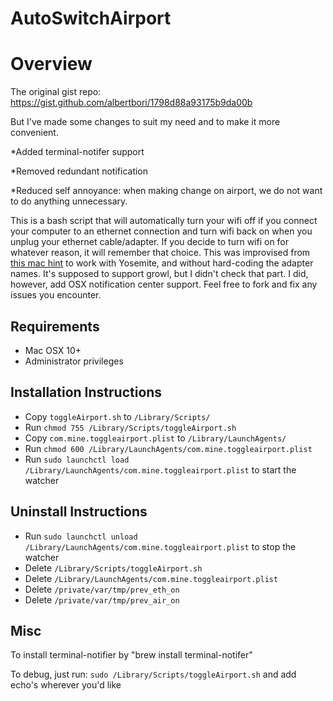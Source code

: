 # AutoSwitchAirport
# Overview

The original gist repo:
https://gist.github.com/albertbori/1798d88a93175b9da00b

But I've made some changes to suit my need and to make it more convenient.

*Added terminal-notifer support

*Removed redundant notification

*Reduced self annoyance: when making change on airport, we do not want to do anything unnecessary.

This is a bash script that will automatically turn your wifi off if you connect your computer to an ethernet connection and turn wifi back on when you unplug your ethernet cable/adapter. If you decide to turn wifi on for whatever reason, it will remember that choice. This was improvised from [this mac hint](http://hints.macworld.com/article.php?story=20100927161027611) to work with Yosemite, and without hard-coding the adapter names. It's supposed to support growl, but I didn't check that part. I did, however, add OSX notification center support. Feel free to fork and fix any issues you encounter.

## Requirements

- Mac OSX 10+
- Administrator privileges

## Installation Instructions

- Copy `toggleAirport.sh` to `/Library/Scripts/`
- Run `chmod 755 /Library/Scripts/toggleAirport.sh`
- Copy `com.mine.toggleairport.plist` to `/Library/LaunchAgents/`
- Run `chmod 600 /Library/LaunchAgents/com.mine.toggleairport.plist`
- Run `sudo launchctl load /Library/LaunchAgents/com.mine.toggleairport.plist` to start the watcher

## Uninstall Instructions

- Run `sudo launchctl unload /Library/LaunchAgents/com.mine.toggleairport.plist` to stop the watcher
- Delete `/Library/Scripts/toggleAirport.sh`
- Delete `/Library/LaunchAgents/com.mine.toggleairport.plist`
- Delete `/private/var/tmp/prev_eth_on`
- Delete `/private/var/tmp/prev_air_on`

## Misc

To install terminal-notifier by "brew install terminal-notifer"

To debug, just run: `sudo /Library/Scripts/toggleAirport.sh` and add echo's wherever you'd like
